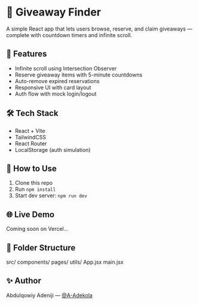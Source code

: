 # 🎁 Giveaway Finder

A simple React app that lets users browse, reserve, and claim giveaways — complete with countdown timers and infinite scroll.

## 🚀 Features

- Infinite scroll using Intersection Observer
- Reserve giveaway items with 5-minute countdowns
- Auto-remove expired reservations
- Responsive UI with card layout
- Auth flow with mock login/logout

## 🛠 Tech Stack

- React + Vite
- TailwindCSS
- React Router
- LocalStorage (auth simulation)

## 🧩 How to Use

1. Clone this repo
2. Run `npm install`
3. Start dev server: `npm run dev`

## 🌐 Live Demo

Coming soon on Vercel...

## 📂 Folder Structure

src/
components/
pages/
utils/
App.jsx
main.jsx

## ✨ Author

Abdulqowiy Adeniji — [@A-Adekola](https://github.com/A-Adekola)
